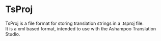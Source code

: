 # TsProj
TsProj is a file format for storing translation strings in a .tsproj file.\
It is a xml based format, intended to use with the Ashampoo Translation Studio.